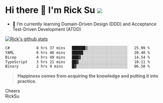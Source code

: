# Hi there 👋 I'm Rick Su ![](https://komarev.com/ghpvc/?username=ricksu978)
<!--
**ricksu978/ricksu978** is a ✨ _special_ ✨ repository because its `README.md` (this file) appears on your GitHub profile.

Here are some ideas to get you started:

- 🔭 I’m currently working on ...
-->
- 🌱 I’m currently learning Domain-Driven Design (DDD) and Acceptance Test-Driven Development (ATDD)
<!--
- 👯 I’m looking to collaborate on ...
- 🤔 I’m looking for help with ...
- 💬 Ask me about ...
- 📫 How to reach me: ...
- 😄 Pronouns: ...
- ⚡ Fun fact: ...
-->
[![Rick's github stats](https://github-readme-stats.vercel.app/api?username=ricksu978&theme=dark)](https://github.com/ricksu978/ricksu978)

<!--START_SECTION:waka-->

```txt
C#            8 hrs 37 mins   ██████▒░░░░░░░░░░░░░░░░░░   25.99 %
YAML          6 hrs 46 mins   █████░░░░░░░░░░░░░░░░░░░░   20.40 %
Bicep         4 hrs 49 mins   ███▓░░░░░░░░░░░░░░░░░░░░░   14.54 %
TypeScript    3 hrs 21 mins   ██▓░░░░░░░░░░░░░░░░░░░░░░   10.11 %
Binary        2 hrs 9 mins    █▓░░░░░░░░░░░░░░░░░░░░░░░   06.50 %
```

<!--END_SECTION:waka-->

> **Happiness comes from acquiring the knowledge and putting it into practice.**

Cheers  
RickSu 
